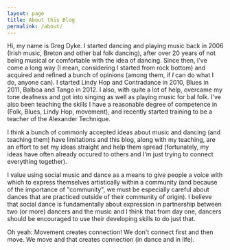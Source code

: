 ```yaml
---
layout: page
title: About this Blog
permalink: /about/
---
```


Hi, my name is Greg Dyke. I started dancing and playing music back in 2006 (Irish music, Breton and other bal folk dancing), after over 20 years of not being musical or comfortable with the idea of dancing. Since then, I've come a long way (I mean, considering I started from rock bottom) and acquired and refined a bunch of opinions (among them, if *I* can do what I do, anyone can). I started Lindy Hop and Contradance in 2010, Blues in 2011, Balboa and Tango in 2012. I also, with quite a lot of help, overcame my tone deafness and got into singing as well as playing music for bal folk. I've also been teaching the skills I have a reasonable degree of competence in (Folk, Blues, Lindy Hop, movement), and recently started training to be a teacher of the Alexander Technique. 

I think a bunch of commonly accepted ideas about music and dancing (and teaching them) have limitations and this blog, along with my teaching, are an effort to set my ideas straight and help them spread (fortunately, my ideas have often already occured to others and I'm just trying to connect everything together).

I value using social music and dance as a means to give people a voice with which to express themselves artistically within a community (and because of the importance of "community", we must be especially careful about dances that are practiced outside of their community of origin). I believe that social dance is fundamentally about expression in partnership between two (or more) dancers and the music and I think that from day one, dancers should be encouraged to use their developing skills to do just that.

Oh yeah: Movement creates connection! We don't connect first and then move. We move and that creates connection (in dance and in life).
